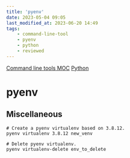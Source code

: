 ```yaml
---
title: 'pyenv'
date: 2023-05-04 09:05
last_modified_at: 2023-06-20 14:49
tags:
    - command-line-tool
    - pyenv
    - python
    - reviewed
---
```


[Command line tools MOC](Command%20line%20tools%20MOC.md)
[Python](Python.md)

# pyenv

## Miscellaneous

```shell
# Create a pyenv virtualenv based on 3.8.12.
pyenv virtualenv 3.8.12 new_venv

# Delete pyenv virtualenv.
pyenv virtualenv-delete env_to_delete
```
